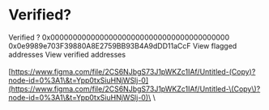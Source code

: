 # Verified?

Verified ? 0x0000000000000000000000000000000000000000 0x0e9989e703F39880A8E2759BB93B4A9dDD11aCcF View flagged addresses View verified addresses\
\
[https://www.figma.com/file/2CS6NJbgS73J1pWKZc1IAf/Untitled-(Copy)?node-id=0%3A1\&t=Ypp0txSiuHNjWSlj-0](https://www.figma.com/file/2CS6NJbgS73J1pWKZc1IAf/Untitled-\(Copy\)?node-id=0%3A1\&t=Ypp0txSiuHNjWSlj-0)\
\
